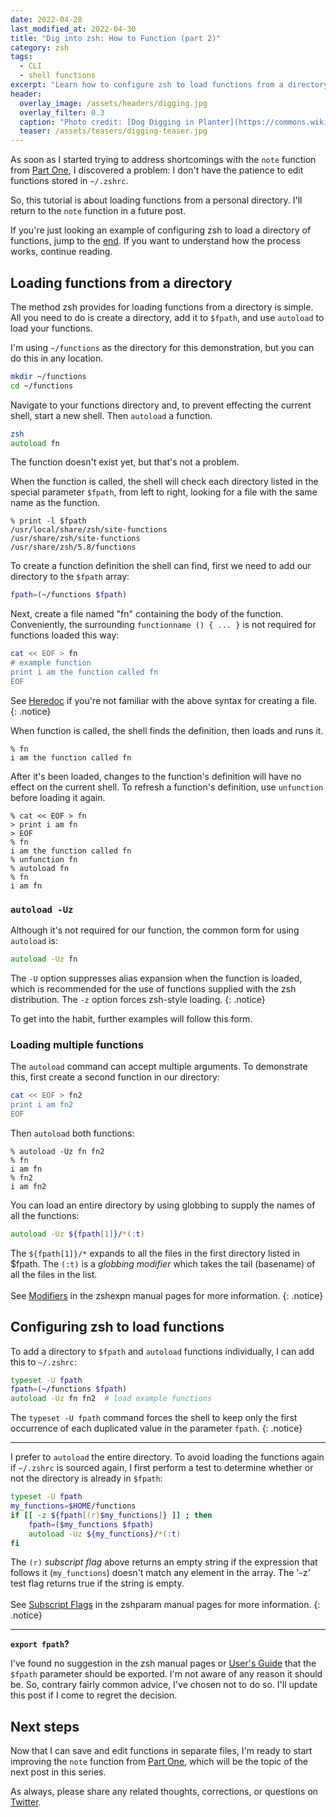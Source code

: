 ```yaml
---
date: 2022-04-28
last_modified_at: 2022-04-30
title: "Dig into zsh: How to Function (part 2)"
category: zsh
tags:
  - CLI
  - shell functions
excerpt: "Learn how to configure zsh to load functions from a directory using `$fpath` and `autoload`."
header:
  overlay_image: /assets/headers/digging.jpg
  overlay_filter: 0.3
  caption: "Photo credit: [Dog Digging in Planter](https://commons.wikimedia.org/wiki/File:Dog_Digging_in_Planter.jpg)"
  teaser: /assets/teasers/digging-teaser.jpg
---
```


As soon as I started trying to address shortcomings with the `note` function from [Part One](/zsh/zsh-functions/), I discovered a problem: I don't have the patience to edit functions stored in `~/.zshrc`.

So, this tutorial is about loading functions from a personal directory. I'll return to the `note` function in a future post.

If you're just looking an example of configuring zsh to load a directory of functions, jump to the [end](#configuring-zsh-to-load-functions). If you want to understand how the process works, continue reading.

## Loading functions from a directory

The method zsh provides for loading functions from a directory is simple. All you need to do is create a directory, add it to `$fpath`, and use `autoload` to load your functions.

I'm using `~/functions` as the directory for this demonstration, but you can do this in any location.

```zsh
mkdir ~/functions
cd ~/functions
```

Navigate to your functions directory and, to prevent effecting the current shell, start a new shell. Then `autoload` a function.

```zsh
zsh
autoload fn
```

The function doesn't exist yet, but that's not a problem.

When the function is called, the shell will check each directory listed in the special parameter `$fpath`, from left to right, looking for a file with the same name as the function.

```
% print -l $fpath
/usr/local/share/zsh/site-functions
/usr/share/zsh/site-functions
/usr/share/zsh/5.8/functions
```

To create a function definition the shell can find, first we need to add our directory to the `$fpath` array:

```zsh
fpath=(~/functions $fpath)
```

Next, create a file named "fn" containing the body of the function. Conveniently, the surrounding `functionname () { ... }` is not required for functions loaded this way:

```zsh
cat << EOF > fn
# example function
print i am the function called fn
EOF
```

See [Heredoc](https://linuxize.com/post/bash-heredoc/) if you're not familiar with the above syntax for creating a file.
{: .notice}

When function is called, the shell finds the definition, then loads and runs it.

```
% fn
i am the function called fn
```

After it's been loaded, changes to the function's definition will have no effect on the current shell. To refresh a function's definition, use `unfunction` before loading it again.

```
% cat << EOF > fn
> print i am fn
> EOF
% fn
i am the function called fn
% unfunction fn
% autoload fn
% fn
i am fn
```

### `autoload -Uz`

Although it's not required for our function, the common form for using `autoload` is:

```zsh
autoload -Uz fn
```

The `-U` option suppresses alias expansion when the function is loaded, which is recommended for the use of functions supplied with the zsh distribution. The `-z` option forces zsh-style loading.
{: .notice}

To get into the habit, further examples will follow this form.


### Loading multiple functions

The `autoload` command can accept multiple arguments. To demonstrate this, first create a second function in our directory:

```zsh
cat << EOF > fn2
print i am fn2
EOF
```

Then `autoload` both functions:

```
% autoload -Uz fn fn2
% fn
i am fn
% fn2
i am fn2
```

You can load an entire directory by using globbing to supply the names of all the functions:

```zsh
autoload -Uz ${fpath[1]}/*(:t)
```

The `${fpath[1]}/*` expands to all the files in the first directory listed in $fpath. The `(:t)` is a *globbing modifier* which takes the tail (basename) of all the files in the list.
<br><br>See [Modifiers](https://zsh.sourceforge.io/Doc/Release/Expansion.html#Modifiers) in the zshexpn manual pages for more information.
{: .notice}


## Configuring zsh to load functions

To add a directory to `$fpath` and `autoload` functions individually, I can add this to `~/.zshrc`:

```zsh
typeset -U fpath
fpath=(~/functions $fpath)
autoload -Uz fn fn2  # load example functions
```

The `typeset -U fpath` command forces the shell to keep only the first occurrence of each duplicated value in the parameter `fpath`.
{: .notice}

---

I prefer to `autoload` the entire directory. To avoid loading the functions again if `~/.zshrc` is sourced again, I first perform a test to determine whether or not the directory is already in `$fpath`:

```zsh
typeset -U fpath
my_functions=$HOME/functions
if [[ -z ${fpath[(r)$my_functions]} ]] ; then
    fpath=($my_functions $fpath)
    autoload -Uz ${my_functions}/*(:t)
fi
```

The `(r)` *subscript flag* above returns an empty string if the expression that follows it (`my_functions`) doesn't match any element in the array. The '-z' test flag returns true if the string is empty.
<br><br>See [Subscript Flags](https://zsh.sourceforge.io/Doc/Release/Parameters.html#Subscript-Flags) in the zshparam manual pages for more information.
{: .notice}

---

**`export fpath`?**

I've found no suggestion in the zsh manual pages or [User's Guide](https://zsh.sourceforge.io/Guide/) that the `$fpath` parameter should be exported. I'm not aware of any reason it should be. So, contrary fairly common advice, I've chosen not to do so. I'll update this post if I come to regret the decision.

## Next steps

Now that I can save and edit functions in separate files, I'm ready to start improving the `note` function from [Part One](/zsh/zsh-functions), which will be the topic of the next post in this series.

As always, please share any related thoughts, corrections, or questions on [Twitter](https://twitter.com/postgresqlstan).
